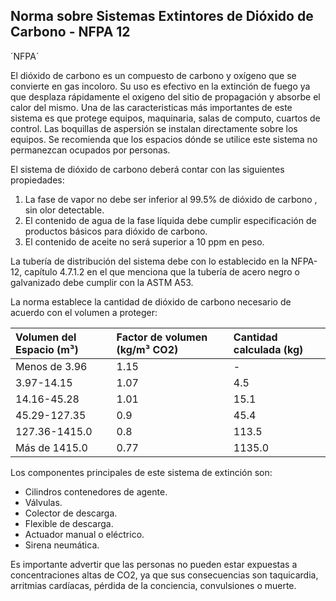 ## Norma sobre Sistemas Extintores de Dióxido de Carbono - NFPA 12

´NFPA´

El dióxido de carbono es un compuesto de carbono y oxígeno que se convierte en gas incoloro. Su uso es efectivo en la extinción de fuego ya que desplaza rápidamente el oxigeno del sitio de propagación y absorbe el calor del mismo. Una de las caracteristicas más importantes de este sistema es que protege equipos, maquinaria, salas de computo, cuartos de control. Las boquillas de aspersión se instalan directamente sobre los equipos. Se recomienda que los espacios dónde se utilice este sistema no permanezcan ocupados por personas.

El sistema de dióxido de carbono deberá contar con las siguientes propiedades:

1. La fase de vapor no debe ser inferior al 99.5% de dióxido de carbono , sin olor detectable.
2. El contenido de agua de la fase líquida debe cumplir especificación de productos básicos para dióxido de carbono.
3. El contenido de aceite no será superior a 10 ppm en peso.

La tubería de distribución del sistema debe con lo establecido en la NFPA-12, capítulo 4.7.1.2 en el que menciona que la tubería de acero negro o galvanizado debe cumplir con la ASTM A53.

La norma establece la cantidad de dióxido de carbono necesario de acuerdo con el volumen a proteger:

| Volumen del Espacio (m³) | Factor de volumen (kg/m³ CO2) | Cantidad calculada (kg)|
|:-------------------------|:------------------------------|:-----------------------|
|Menos de 3.96|1.15|-|
|3.97-14.15|1.07|4.5|
|14.16-45.28|1.01|15.1|
|45.29-127.35|0.9|45.4|
|127.36-1415.0|0.8|113.5|
|Más de 1415.0|0.77|1135.0|

Los componentes principales de este sistema de extinción son:

- Cilindros contenedores de agente.
- Válvulas.
- Colector de descarga.
- Flexible de descarga.
- Actuador manual o eléctrico.
- Sirena neumática.

Es importante advertir que las personas no pueden estar expuestas a concentraciones altas de CO2, ya que sus consecuencias son taquicardia, arritmias cardíacas, pérdida de la conciencia, convulsiones o muerte.


